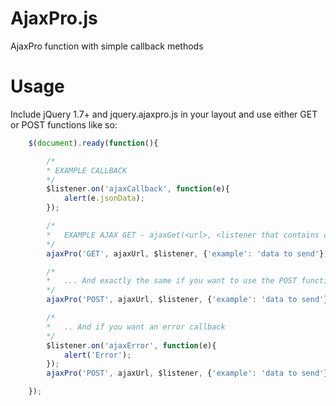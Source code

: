 AjaxPro.js
==================

AjaxPro function with simple callback methods

Usage
==================
Include jQuery 1.7+ and jquery.ajaxpro.js in your layout and use either GET or POST functions like so:
```javascript
	$(document).ready(function(){

		/*
		* EXAMPLE CALLBACK
		*/
		$listener.on('ajaxCallback', function(e){
			alert(e.jsonData);
		});

		/*
		*	EXAMPLE AJAX GET - ajaxGet(<url>, <listener that contains callback>, <callback name>, <data object to send>);
		*/
		ajaxPro('GET', ajaxUrl, $listener, {'example': 'data to send'}, 'ajaxCallback');

		/*
		*	... And exactly the same if you want to use the POST function
		*/
		ajaxPro('POST', ajaxUrl, $listener, {'example': 'data to send'}, 'ajaxCallback');

		/*
		*	.. And if you want an error callback
		*/
		$listener.on('ajaxError', function(e){
			alert('Error');
		});
		ajaxPro('POST', ajaxUrl, $listener, {'example': 'data to send'}, 'ajaxCallback', 'ajaxError');

	});
```
